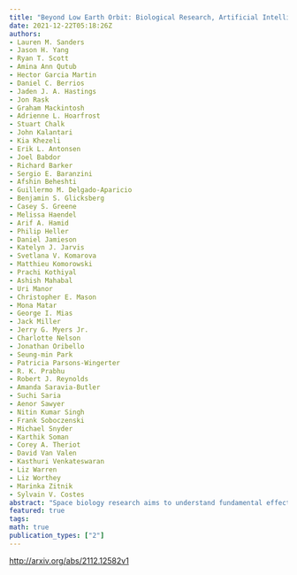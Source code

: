 ```yaml
---
title: "Beyond Low Earth Orbit: Biological Research, Artificial Intelligence,   and Self-Driving Labs"
date: 2021-12-22T05:18:26Z
authors:
- Lauren M. Sanders
- Jason H. Yang
- Ryan T. Scott
- Amina Ann Qutub
- Hector Garcia Martin
- Daniel C. Berrios
- Jaden J. A. Hastings
- Jon Rask
- Graham Mackintosh
- Adrienne L. Hoarfrost
- Stuart Chalk
- John Kalantari
- Kia Khezeli
- Erik L. Antonsen
- Joel Babdor
- Richard Barker
- Sergio E. Baranzini
- Afshin Beheshti
- Guillermo M. Delgado-Aparicio
- Benjamin S. Glicksberg
- Casey S. Greene
- Melissa Haendel
- Arif A. Hamid
- Philip Heller
- Daniel Jamieson
- Katelyn J. Jarvis
- Svetlana V. Komarova
- Matthieu Komorowski
- Prachi Kothiyal
- Ashish Mahabal
- Uri Manor
- Christopher E. Mason
- Mona Matar
- George I. Mias
- Jack Miller
- Jerry G. Myers Jr.
- Charlotte Nelson
- Jonathan Oribello
- Seung-min Park
- Patricia Parsons-Wingerter
- R. K. Prabhu
- Robert J. Reynolds
- Amanda Saravia-Butler
- Suchi Saria
- Aenor Sawyer
- Nitin Kumar Singh
- Frank Soboczenski
- Michael Snyder
- Karthik Soman
- Corey A. Theriot
- David Van Valen
- Kasthuri Venkateswaran
- Liz Warren
- Liz Worthey
- Marinka Zitnik
- Sylvain V. Costes
abstract: "Space biology research aims to understand fundamental effects of spaceflight on organisms, develop foundational knowledge to support deep space exploration, and ultimately bioengineer spacecraft and habitats to stabilize the ecosystem of plants, crops, microbes, animals, and humans for sustained multi-planetary life. To advance these aims, the field leverages experiments, platforms, data, and model organisms from both spaceborne and ground-analog studies. As research is extended beyond low Earth orbit, experiments and platforms must be maximally autonomous, light, agile, and intelligent to expedite knowledge discovery. Here we present a summary of recommendations from a workshop organized by the National Aeronautics and Space Administration on artificial intelligence, machine learning, and modeling applications which offer key solutions toward these space biology challenges. In the next decade, the synthesis of artificial intelligence into the field of space biology will deepen the biological understanding of spaceflight effects, facilitate predictive modeling and analytics, support maximally autonomous and reproducible experiments, and efficiently manage spaceborne data and metadata, all with the goal to enable life to thrive in deep space."
featured: true
tags:
math: true
publication_types: ["2"]
---
```

http://arxiv.org/abs/2112.12582v1